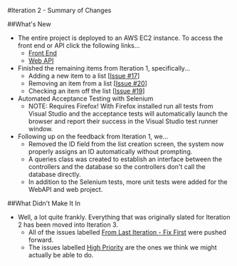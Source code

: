 #Iteration 2 - Summary of Changes

##What's New

* The entire project is deployed to an AWS EC2 instance. To access the front end or API click the following links...
  * [Front End](http://ec2-52-36-187-54.us-west-2.compute.amazonaws.com/)
  * [Web API]()
* Finished the remaining items from Iteration 1, specifically...
  * Adding a new item to a list [[Issue #17](https://github.com/DailyDilemma/COMP4350/issues/17)]
  * Removing an item from a list [[Issue #20](https://github.com/DailyDilemma/COMP4350/issues/20)]
  * Checking an item off the list [[Issue #19](https://github.com/DailyDilemma/COMP4350/issues/19)]
* Automated Acceptance Testing with Selenium
  * NOTE: Requires Firefox! With Firefox installed run all tests from Visual Studio and the acceptance tests will automatically launch the browser and report their success in the Visual Studio test runner window.
* Following up on the feedback from Iteration 1, we...
  * Removed the ID field from the list creation screen, the system now properly assigns an ID automatically without prompting.
  * A queries class was created to establish an interface between the controllers and the database so the controllers don't call the database directly.
  * In addition to the Selenium tests, more unit tests were added for the WebAPI and web project.
 
##What Didn't Make It In

* Well, a lot quite frankly. Everything that was originally slated for Iteration 2 has been moved into Iteration 3. 
  * All of the issues labelled [From Last Iteration - Fix First](https://github.com/DailyDilemma/COMP4350/issues?q=is%3Aopen+is%3Aissue+milestone%3A%22Iteration+3%22+label%3A%22From+Last+Iteration+-+Fix+First%21%22) were pushed forward.
  * The issues labelled [High Priority](https://github.com/DailyDilemma/COMP4350/issues?q=is%3Aopen+is%3Aissue+milestone%3A%22Iteration+3%22+label%3A%22Priority%3A+High%22) are the ones we think we might actually be able to do.
